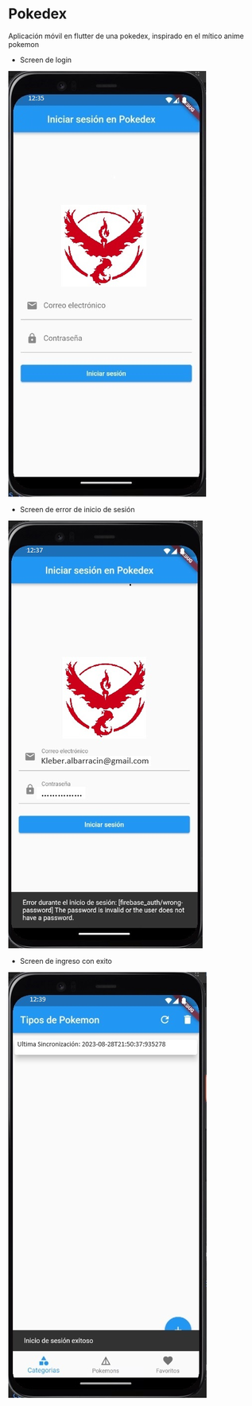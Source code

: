 # Pokedex

Aplicación móvil en flutter de una pokedex, inspirado en el mítico anime pokemon 

- Screen de login

![Screenshot_2](https://github.com/AndresA-epn/AMoviles_Pokedex/blob/main/Screenv1.jpg)

- Screen de error de inicio de sesión 

![Screenshot_3](https://github.com/AndresA-epn/AMoviles_Pokedex/blob/main/Screenv2.jpg)

- Screen de ingreso con exito

![Screenshot_4](https://github.com/AndresA-epn/AMoviles_Pokedex/blob/main/Screenv3.jpg)

 

